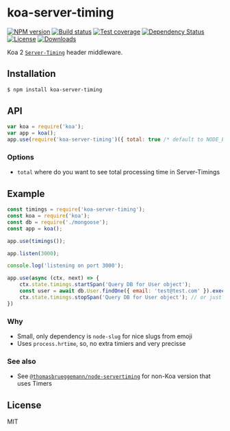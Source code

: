 # koa-server-timing

[![NPM version][npm-image]][npm-url]
[![Build status][travis-image]][travis-url]
[![Test coverage][coveralls-image]][coveralls-url]
[![Dependency Status][david-image]][david-url]
[![License][license-image]][license-url]
[![Downloads][downloads-image]][downloads-url]

 Koa 2 [`Server-Timing`](http://wicg.github.io/server-timing/) header middleware.

## Installation

```bash
$ npm install koa-server-timing
```

## API

```js
var koa = require('koa');
var app = koa();
app.use(require('koa-server-timing')({ total: true /* default to NODE_ENV !== 'production' */ }));
```

### Options

* `total` where do you want to see total processing time in Server-Timings

## Example

```js
const timings = require('koa-server-timing');
const koa = require('koa');
const db = require('./mongoose');
const app = koa();

app.use(timings());

app.listen(3000);

console.log('listening on port 3000');

app.use(async (ctx, next) => {
    ctx.state.timings.startSpan('Query DB for User object');
    const user = await db.User.findOne({ email: 'test@test.com' }).exec();
    ctx.state.timings.stopSpan('Query DB for User object'); // or just pass return of startSpan (it will be a slug)
})

```

### Why
  - Small, only dependency is `node-slug` for nice slugs from emoji
  - Uses `process.hrtime`, so, no extra timiers and very precisse

### See also
  - See [`@thomasbrueggemann/node-servertiming`](https://github.com/thomasbrueggemann/node-servertiming) for non-Koa version that uses Timers

## License

  MIT

[npm-image]: https://img.shields.io/npm/v/koa-server-timing.svg?style=flat-square
[npm-url]: https://npmjs.org/package/koa-server-timing
[github-tag]: http://img.shields.io/github/tag/tinovyatkin/koa-server-timing.svg?style=flat-square
[github-url]: https://github.com/tinovyatkin/koa-server-timing/tags
[travis-image]: https://img.shields.io/travis/tinovyatkin/koa-server-timing.svg?style=flat-square
[travis-url]: https://travis-ci.org/tinovyatkin/koa-server-timing
[coveralls-image]: https://img.shields.io/coveralls/tinovyatkin/koa-server-timing.svg?style=flat-square
[coveralls-url]: https://coveralls.io/r/tinovyatkin/koa-server-timing?branch=master
[david-image]: http://img.shields.io/david/tinovyatkin/koa-server-timing.svg?style=flat-square
[david-url]: https://david-dm.org/tinovyatkin/koa-server-timing
[license-image]: http://img.shields.io/npm/l/koa-server-timing.svg?style=flat-square
[license-url]: LICENSE
[downloads-image]: http://img.shields.io/npm/dm/koa-server-timing.svg?style=flat-square
[downloads-url]: https://npmjs.org/package/koa-server-timing
[gittip-image]: https://img.shields.io/gittip/tinovyatkin.svg?style=flat-square
[gittip-url]: https://www.gittip.com/tinovyatkin/
